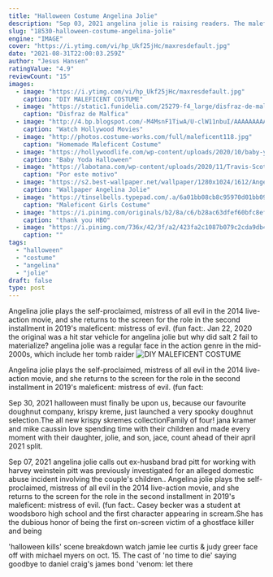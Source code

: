 ```yaml
---
title: "Halloween Costume Angelina Jolie"
description: "Sep 03, 2021 angelina jolie is raising readers. The maleficent star, who only created an instagram account last month, took to the social media platform to post photos of two of her children  zahara"
slug: "18530-halloween-costume-angelina-jolie"
engine: "IMAGE"
cover: "https://i.ytimg.com/vi/hp_Ukf25jHc/maxresdefault.jpg"
date: "2021-08-31T22:00:03.259Z"
author: "Jesus Hansen"
ratingValue: "4.9"
reviewCount: "15"
images:
  - image: "https://i.ytimg.com/vi/hp_Ukf25jHc/maxresdefault.jpg"
    caption: "DIY MALEFICENT COSTUME"
  - image: "https://static1.funidelia.com/25279-f4_large/disfraz-de-malefica-deluxe-para-mujer.jpg"
    caption: "Disfraz de Malfica"
  - image: "http://4.bp.blogspot.com/-M4MsnF1TiwA/U-clW11nbuI/AAAAAAAAAFQ/3zdhMNPBdZg/s1600/Maleficent-3.jpg"
    caption: "Watch Hollywood Movies"
  - image: "http://photos.costume-works.com/full/maleficent118.jpg"
    caption: "Homemade Maleficent Costume"
  - image: "https://hollywoodlife.com/wp-content/uploads/2020/10/baby-yoda-halloween-everett-collection-ftr.jpg?w=620"
    caption: "Baby Yoda Halloween"
  - image: "https://labotana.com/wp-content/uploads/2020/11/Travis-Scott-como-Batman-678x381.jpg"
    caption: "Por este motivo"
  - image: "https://s2.best-wallpaper.net/wallpaper/1280x1024/1612/Angelina-Jolie-black-dress-witch-Maleficent_1280x1024.jpg"
    caption: "Wallpaper Angelina Jolie"
  - image: "https://tinselbells.typepad.com/.a/6a01bb08cb8c95970d01bb093157f1970d-600wi"
    caption: "Maleficent Girls Costume"
  - image: "https://i.pinimg.com/originals/b2/8a/c6/b28ac63dfef60bfc8efd829f87cd922b.jpg"
    caption: "thank you HBO"
  - image: "https://i.pinimg.com/736x/42/3f/a2/423fa2c1087b079c2cda9db4e4ff4531--disney-maleficent-disney-villains.jpg"
    caption: ""
tags:
  - "halloween"
  - "costume"
  - "angelina"
  - "jolie"
draft: false
type: post
---
```


Angelina jolie plays the self-proclaimed, mistress of all evil in the 2014 live-action movie, and she returns to the screen for the role in the second installment in 2019's maleficent: mistress of evil. (fun fact:. Jan 22, 2020 the original was a hit star vehicle for angelina jolie but why did salt 2 fail to materialize? angelina jolie was a regular face in the action genre in the mid-2000s, which include her tomb raider
![DIY MALEFICENT COSTUME](https://i.ytimg.com/vi/hp_Ukf25jHc/maxresdefault.jpg "DIY MALEFICENT COSTUME")

Angelina jolie plays the self-proclaimed, mistress of all evil in the 2014 live-action movie, and she returns to the screen for the role in the second installment in 2019&#39;s maleficent: mistress of evil. (fun fact:
<!--inArticleAds-->

<!--galleryOne-->

Sep 30, 2021 halloween must finally be upon us, because our favourite doughnut company, krispy kreme, just launched a very spooky doughnut selection.The all new krispy skremes collectionFamily of four! jana kramer and mike caussin love spending time with their children and made every moment with their daughter, jolie, and son, jace, count ahead of their april 2021 split.
<!--inArticleAds-->

<!--galleryTwo-->

Sep 07, 2021 angelina jolie calls out ex-husband brad pitt for working with harvey weinstein pitt was previously investigated for an alleged domestic abuse incident involving the couple's children.. Angelina jolie plays the self-proclaimed, mistress of all evil in the 2014 live-action movie, and she returns to the screen for the role in the second installment in 2019's maleficent: mistress of evil. (fun fact:. Casey becker was a student at woodsboro high school and the first character appearing in scream.She has the dubious honor of being the first on-screen victim of a ghostface killer and being
<!--galleryThree-->

'halloween kills' scene breakdown watch jamie lee curtis & judy greer face off with michael myers on oct. 15. The cast of 'no time to die' saying goodbye to daniel craig's james bond 'venom: let there
